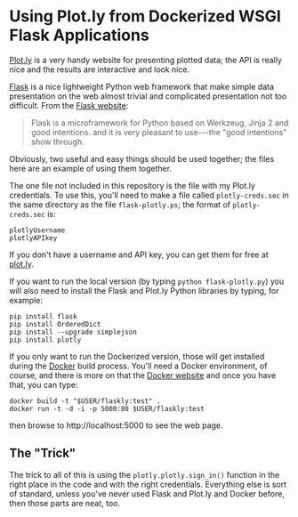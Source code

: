 
# Using Plot.ly from Dockerized WSGI Flask Applications

[Plot.ly](http://plot.ly) is a very handy website for presenting
plotted data; the API is really nice and the results are interactive
and look nice.

[Flask](http://flask.pocoo.org/) is a nice lightweight Python web
framework that make simple data presentation on the web almost trivial
and complicated presentation not too difficult.  From the
[Flask website](http://flask.pocoo.org):
> Flask is a microframework for Python based on Werkzeug, Jinja 2 and
> good intentions.
and it is very pleasant to use---the "good intentions" show through.

Obviously, two useful and easy things should be used together; the
files here are an example of using them together.

The one file not included in this repository is the file with my
Plot.ly credentials. To use this, you'll need to make a file called
`plotly-creds.sec` in the same directory as the file
`flask-plotly.ps`; the format of `plotly-creds.sec` is:
```
plotlyUsername
plotlyAPIkey
```
If you don't have a username and API key, you can get them for free at
[plot.ly](http://plot.ly).

If you want to run the local version (by typing `python
flask-plotly.py`) you will also need to install the Flask and Plot.ly
Python libraries by typing, for example:
```
pip install flask
pip install OrderedDict
pip install --upgrade simplejson
pip install plotly
```

If you only want to run the Dockerized version, those will get
installed during the [Docker](http://docker.io) build process. You'll
need a Docker environment, of course, and there is more on that the
[Docker website](http://docker.io) and once you have that, you can
type:
```
docker build -t "$USER/flaskly:test" .
docker run -t -d -i -p 5000:80 $USER/flaskly:test
```
then browse to http://localhost:5000 to see the web page.

## The "Trick"

The trick to all of this is using the `plotly.plotly.sign_in()`
function in the right place in the code and with the right
credentials. Everything else is sort of standard, unless you've never
used Flask and Plot.ly and Docker before, then those parts are neat,
too.
